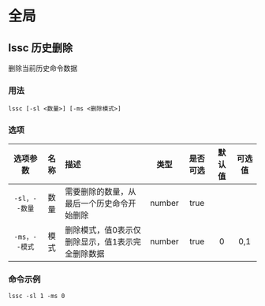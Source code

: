 # 全局

## lssc 历史删除 
删除当前历史命令数据

### 用法

`lssc [-sl <数量>] [-ms <删除模式>]`


### 选项
| 选项参数 | 名称 | 描述 | 类型 | 是否可选 | 默认值 | 可选值 |
| :--: | :--: | :-- | :--: | :--: | :--: | :--: |
| `-sl，--数量` | 数量 | 需要删除的数量，从最后一个历史命令开始删除 | number | true |  |  |
| `-ms，--模式` | 模式 | 删除模式，值0表示仅删除显示，值1表示完全删除数据 | number | true | 0 | 0,1 |

### 命令示例

`lssc -sl 1 -ms 0`
<IStockShellDemo cmd='lssc -sl 1 -ms 0' :domains='[]' :height='650'/>
